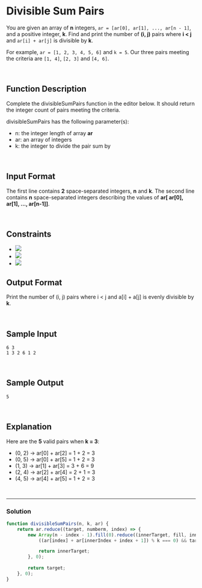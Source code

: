 # Divisible Sum Pairs
  

You are given an array of **n** integers, `ar = [ar[0], ar[1], ..., ar[n - 1]`, and a positive integer, **k**. Find and print the number of **(i, j)** pairs where **i < j** and  `ar[i] + ar[j]` is divisible by **k**.

For example, `ar = [1, 2, 3, 4, 5, 6]` and `k = 5`. Our three pairs meeting the criteria are `[1, 4]`, `[2, 3]` and `[4, 6]`.

<br/>

## Function Description

Complete the divisibleSumPairs function in the editor below. It should return the integer count of pairs meeting the criteria.

divisibleSumPairs has the following parameter(s):

- n: the integer length of array **ar**
- ar: an array of integers
- k: the integer to divide the pair sum by

<br/>

## Input Format

The first line contains **2** space-separated integers, **n** and **k**. 
The second line contains **n** space-separated integers describing the values of **ar[ ar[0], ar[1], ..., ar[n-1]]**.

<br/>

## Constraints
- ![](https://latex.codecogs.com/gif.latex?2\leq&space;n\leq&space;100)
- ![](https://latex.codecogs.com/gif.latex?1\leq&space;k\leq&space;100)
- ![](https://latex.codecogs.com/gif.latex?1\leq&space;a[i]\leq&space;100)

## Output Format

Print the number of (i, j) pairs where i < j and a[i] + a[j] is evenly divisible by **k**.

<br/>

## Sample Input
```
6 3
1 3 2 6 1 2
```

<br/>

## Sample Output
```
5
```

<br/>

## Explanation

Here are the **5** valid pairs when **k = 3**:

- (0, 2) -> ar[0] + ar[2] = 1 + 2 = 3
- (0, 5) -> ar[0] + ar[5] = 1 + 2 = 3
- (1, 3) -> ar[1] + ar[3] = 3 + 6 = 9
- (2, 4) -> ar[2] + ar[4] = 2 + 1 = 3
- (4, 5) -> ar[4] + ar[5] = 1 + 2 = 3


<br/>

---

### Solution

```javascript
function divisibleSumPairs(n, k, ar) {
    return ar.reduce((target, numberm, index) => {
        new Array(n - index - 1).fill(0).reduce((innerTarget, fill, innerIndex) => {
            ((ar[index] + ar[innerIndex + index + 1]) % k === 0) && target++;

            return innerTarget;
        }, 0);
        
        return target;
    }, 0);
}
```